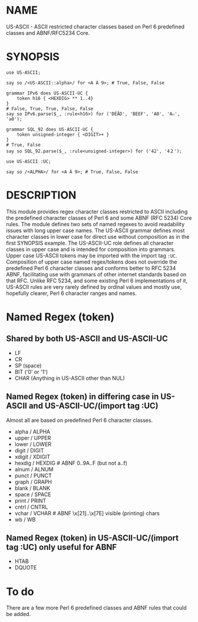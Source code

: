 # NAME
US-ASCII - ASCII restricted character classes based on Perl 6 predefined classes and ABNF/RFC5234 Core.

# SYNOPSIS

```Perl6
use US-ASCII;

say so /<US-ASCII::alpha>/ for <A À 9>; # True, False, False

grammar IPv6 does US-ASCII-UC {
    token h16 { <HEXDIG> ** 1..4}
}
# False, True, True, False, False
say so IPv6.parse($_, :rule<h16>) for ('DÉÃD', 'BEEF', 'A0', 'A๐', 'a0');

grammar SQL_92 does US-ASCII-UC {
    token unsigned-integer { <DIGIT>+ }
}
# True, False
say so SQL_92.parse($_, :rule<unsigned-integer>) for ('42', '4２');
```

```Perl6
use US-ASCII :UC;

say so /<ALPHA>/ for <A À 9>; # True, False, False
```

# DESCRIPTION

This module provides regex character classes restricted to ASCII including
the predefined character classes of Perl 6 and some ABNF (RFC 5234) Core
rules. The module defines two sets of named regexes to avoid readability
issues with long upper case names.  The US-ASCII grammar defines most
character classes in lower case for direct use without composition as in the
first SYNOPSIS example. The US-ASCII-UC role defines all character classes
in upper case and is intended for composition into grammars.  Upper case
US-ASCII tokens may be imported with the import tag `:UC`.  Composition of
upper case named regex/tokens does not override the predefined Perl 6
character classes and conforms better to RFC 5234 ABNF, facilitating use
with grammars of other internet standards based on that RFC.  Unlike RFC
5234, and some existing Perl 6 implementations of it, US-ASCII rules are
very rarely defined by ordinal values and mostly use, hopefully clearer,
Perl 6 character ranges and names.

# Named Regex (token)

## Shared by both US-ASCII and US-ASCII-UC

* LF
* CR
* SP (space)
* BIT ('0' or '1')
* CHAR (Anything in US-ASCII other than NUL)

## Named Regex (token) in differing case in US-ASCII and US-ASCII-UC/(import tag :UC)

Almost all are based on predefined Perl 6 character classes.

* alpha / ALPHA
* upper / UPPER
* lower / LOWER
* digit / DIGIT
* xdigit / XDIGIT
* hexdig / HEXDIG # ABNF 0..9A..F (but not a..f)
* alnum / ALNUM
* punct / PUNCT
* graph / GRAPH
* blank / BLANK
* space / SPACE
* print / PRINT
* cntrl / CNTRL
* vchar / VCHAR # ABNF \x[21]..\x[7E] visible (printing) chars
* wb / WB

## Named Regex (token) in US-ASCII-UC/(import tag :UC) only useful for ABNF

* HTAB
* DQUOTE

# To do

There are a few more Perl 6 predefined classes and ABNF rules
that could be added.
